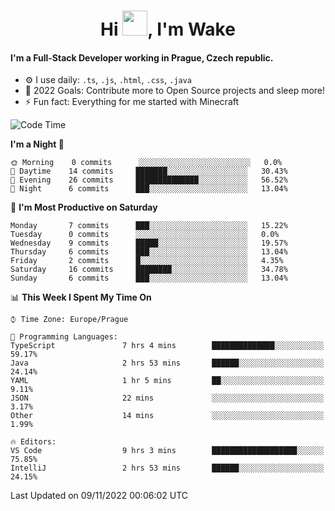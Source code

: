 <h1 align="center">Hi <img src="https://raw.githubusercontent.com/MrWakeCZ/MrWakeCZ/master/Hi.gif" width="40px" />, I'm Wake</h1>

#### I'm a Full-Stack Developer working in Prague, Czech republic.
- ⚙️ I use daily: `.ts`, `.js`, `.html`, `.css`, `.java`
- 🥅 2022 Goals: Contribute more to Open Source projects and sleep more!
- ⚡ Fun fact: Everything for me started with Minecraft

<!--START_SECTION:waka-->
![Code Time](http://img.shields.io/badge/Code%20Time-2%2C784%20hrs%2040%20mins-blue)

**I'm a Night 🦉** 

```text
🌞 Morning    0 commits      ░░░░░░░░░░░░░░░░░░░░░░░░░   0.0% 
🌆 Daytime    14 commits     ███████░░░░░░░░░░░░░░░░░░   30.43% 
🌃 Evening    26 commits     ██████████████░░░░░░░░░░░   56.52% 
🌙 Night      6 commits      ███░░░░░░░░░░░░░░░░░░░░░░   13.04%

```
📅 **I'm Most Productive on Saturday** 

```text
Monday       7 commits      ███░░░░░░░░░░░░░░░░░░░░░░   15.22% 
Tuesday      0 commits      ░░░░░░░░░░░░░░░░░░░░░░░░░   0.0% 
Wednesday    9 commits      █████░░░░░░░░░░░░░░░░░░░░   19.57% 
Thursday     6 commits      ███░░░░░░░░░░░░░░░░░░░░░░   13.04% 
Friday       2 commits      █░░░░░░░░░░░░░░░░░░░░░░░░   4.35% 
Saturday     16 commits     ████████░░░░░░░░░░░░░░░░░   34.78% 
Sunday       6 commits      ███░░░░░░░░░░░░░░░░░░░░░░   13.04%

```


📊 **This Week I Spent My Time On** 

```text
⌚︎ Time Zone: Europe/Prague

💬 Programming Languages: 
TypeScript               7 hrs 4 mins        ██████████████░░░░░░░░░░░   59.17% 
Java                     2 hrs 53 mins       ██████░░░░░░░░░░░░░░░░░░░   24.14% 
YAML                     1 hr 5 mins         ██░░░░░░░░░░░░░░░░░░░░░░░   9.11% 
JSON                     22 mins             ░░░░░░░░░░░░░░░░░░░░░░░░░   3.17% 
Other                    14 mins             ░░░░░░░░░░░░░░░░░░░░░░░░░   1.99%

🔥 Editors: 
VS Code                  9 hrs 3 mins        ███████████████████░░░░░░   75.85% 
IntelliJ                 2 hrs 53 mins       ██████░░░░░░░░░░░░░░░░░░░   24.15%

```


 Last Updated on 09/11/2022 00:06:02 UTC
<!--END_SECTION:waka-->
